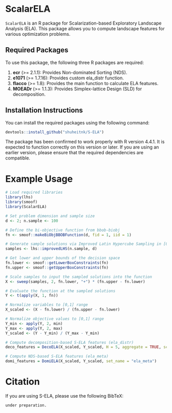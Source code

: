 # ScalarELA

`ScalarELA` is an R package for Scalarization-based Exploratory Landscape Analysis (ELA). This package allows you to compute landscape features for various optimization problems.

## Required Packages

To use this package, the following three R packages are required:

1. **ecr** (>= 2.1.1): Provides Non-dominated Sorting (NDS). 
2. **e1071** (>= 1.7.16): Provides custom ela_distr function.
3. **flacco** (>= 1.8): Provides the main function to calculate ELA features.
4. **MOEADr** (>= 1.1.3): Provides Simplex-lattice Design (SLD) for decomposition.

## Installation Instructions

You can install the required packages using the following command:

```r
devtools::install_github("shuheitnk/S-ELA")
```
The package has been confirmed to work properly with R version 4.4.1. It is expected to function correctly on this version or later. If you are using an earlier version, please ensure that the required dependencies are compatible.




# Example Usage

```r
# Load required libraries
library(lhs)
library(smoof)
library(ScalarELA)

# Set problem dimension and sample size
d <- 2; n.sample <- 100

# Define the bi-objective function from bbob-biobj
fn <- smoof::makeBiObjBBOBFunction(d, fid = 1, iid = 1)

# Generate sample solutions via Improved Latin Hypercube Sampling in [0,1]^d
samples <- lhs::improvedLHS(n.sample, d)

# Get lower and upper bounds of the decision space
fn.lower <- smoof::getLowerBoxConstraints(fn)
fn.upper <- smoof::getUpperBoxConstraints(fn)

# Scale samples to input the sampled solutions into the function
X <- sweep(samples, 2, fn.lower, "+") * (fn.upper - fn.lower)

# Evaluate the function at the sampled solutions
Y <- t(apply(X, 1, fn))

# Normalize variables to [0,1] range
X_scaled <- (X - fn.lower) / (fn.upper - fn.lower)

# Normalize objective values to [0,1] range
Y_min <- apply(Y, 2, min)
Y_max <- apply(Y, 2, max)
Y_scaled <- (Y - Y_min) / (Y_max - Y_min)

# Compute decomposition-based S-ELA features (ela_distr)
deco_features = DecoELA(X_scaled, Y_scaled, H = 5, aggregate = TRUE, scalar_func = "weightedsum", set_name = "ela_distr")

# Compute NDS-based S-ELA features (ela_meta)
domi_features = DomiELA(X_scaled, Y_scaled, set_name = "ela_meta")
```

# Citation

If you are using S-ELA, please use the following BibTeX:

```r
under preparation.
```
